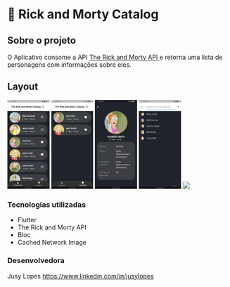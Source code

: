 # 🥒 Rick and Morty Catalog
## Sobre o projeto

O Aplicativo consome a API [The Rick and Morty API
](https://rickandmortyapi.com) e retorna uma lista de personagens com informações sobre eles.


## Layout 
<p>
  <img src="screenshots/Screenshot_2.png" width="19%">
<img src="screenshots/Screenshot_3.png" width="19%">
<img src="screenshots/Screenshot_4.png" width="19%">
<img src="screenshots/Screenshot_5.png" width="19%">
<img src="screenshots/rick_and_morty_catalog_gif.gif" width="18.5%">
</p>


### Tecnologias utilizadas

* Flutter
* The Rick and Morty API
* Bloc
* Cached Network Image


### Desenvolvedora

Jusy Lopes
https://www.linkedin.com/in/jusylopes
